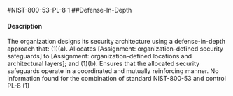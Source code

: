 #NIST-800-53-PL-8 1
##Defense-In-Depth
#### Description
The organization designs its security architecture using a defense-in-depth approach that:
   (1)(a).  Allocates [Assignment: organization-defined security safeguards] to [Assignment: organization-defined locations and architectural layers]; and
   (1)(b).  Ensures that the allocated security safeguards operate in a coordinated and mutually reinforcing manner.
No information found for the combination of standard NIST-800-53 and control PL-8 (1)
